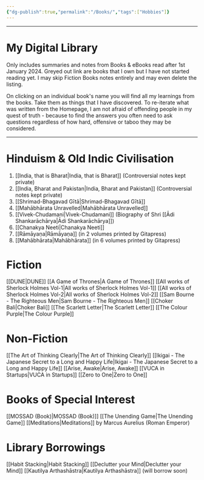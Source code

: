```yaml
---
{"dg-publish":true,"permalink":"/Books/","tags":["Hobbies"]}
---
```



----
# My Digital Library
Only includes summaries and notes from Books & eBooks read after 1st January 2024.
Greyed out link are books that I own but I have not started reading yet.
I may skip Fiction Books notes entirely and may even delete the listing.

On clicking on an individual book's name you will find all my learnings from the books. Take them as things that I have discovered. To re-iterate what was written from the Homepage, I am not afraid of offending people in my quest of truth - because to find the answers you often need to ask questions regardless of how hard, offensive or taboo they may be considered.

---
# Hinduism & Old Indic Civilisation
1. [[India, that is Bharat\|India, that is Bharat]] (Controversial notes kept private)
2. [[India, Bharat and Pakistan\|India, Bharat and Pakistan]] (Controversial notes kept private)
3. [[Shrimad-Bhagavad Gītā\|Shrimad-Bhagavad Gītā]] 
4. [[Mahābhārata Unravelled\|Mahābhārata Unravelled]] 
5. [[Vivek-Chudamani\|Vivek-Chudamani]] (Biography of Shri [[Ādi Shankarāchārya\|Ādi Shankarāchārya]])
6. [[Chanakya Neeti\|Chanakya Neeti]] 
7. [[Rāmāyaṇa\|Rāmāyaṇa]] (in 2 volumes printed by Gitapress) 
8. [[Mahābhārata\|Mahābhārata]] (in 6 volumes printed by Gitapress)

# Fiction
[[DUNE\|DUNE]]
[[A Game of Thrones\|A Game of Thrones]]
[[All works of Sherlock Holmes Vol-1\|All works of Sherlock Holmes Vol-1]]
[[All works of Sherlock Holmes Vol-2\|All works of Sherlock Holmes Vol-2]]
[[Sam Bourne - The Righteous Men\|Sam Bourne - The Righteous Men]]
[[Choker Bali\|Choker Bali]]
[[The Scarlett Letter\|The Scarlett Letter]]
[[The Colour Purple\|The Colour Purple]]
# Non-Fiction
[[The Art of Thinking Clearly\|The Art of Thinking Clearly]]
[[Ikigai - The Japanese Secret to a Long and Happy Life\|Ikigai - The Japanese Secret to a Long and Happy Life]]
[[Arise, Awake\|Arise, Awake]]
[[VUCA in Startups\|VUCA in Startups]]
[[Zero to One\|Zero to One]]

# Books of Special Interest
[[MOSSAD (Book)\|MOSSAD (Book)]]
[[The Unending Game\|The Unending Game]]
[[Meditations\|Meditations]] by Marcus Aurelius (Roman Emperor)

# Library Borrowings
[[Habit Stacking\|Habit Stacking]]
[[Declutter your Mind\|Declutter your Mind]]
[[Kautilya Arthashāstra\|Kautilya Arthashāstra]] (will borrow soon)
